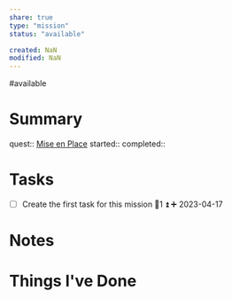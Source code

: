 ```yaml
---
share: true
type: "mission"
status: "available"

created: NaN 
modified: NaN
---
```

#available 
# Summary
quest:: [Mise en Place](./Mise%20en%20Place.md)
started:: 
completed::
# Tasks
- [ ] Create the first task for this mission 🥄1 ⏫ ➕ 2023-04-17

# Notes

# Things I've Done